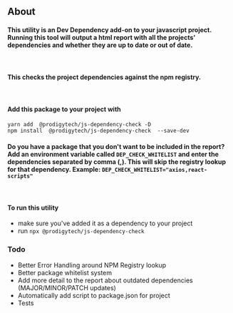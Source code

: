 ## About 

#### This utility is an Dev Dependency add-on to your javascript project. Running this tool will output a html report with all the projects' dependencies and whether they are up to date or out of date. 
<br/>

#### This checks the project dependencies against the npm registry. 
<br />

#### Add this package to your project with 

`yarn add  @prodigytech/js-dependency-check -D`
<br />
`npm install  @prodigytech/js-dependency-check  --save-dev`

#### Do you have a package that you don't want to be included in the report?  Add an environment variable called `DEP_CHECK_WHITELIST` and enter the dependencies separated by comma (,). This will skip the registry lookup for that dependency. Example: `DEP_CHECK_WHITELIST="axios,react-scripts"`
<br />

#### To run this utility 
- make sure you've added it as a dependency to your project
- run `npx @prodigytech/js-dependency-check`


### Todo
- Better Error Handling around NPM Registry lookup
- Better package whitelist system
- Add more detail to the report about outdated dependencies (MAJOR/MINOR/PATCH updates)
- Automatically add script to package.json for project
- Tests 